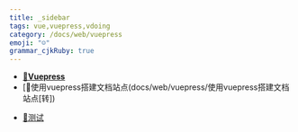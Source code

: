 ```yaml
---
title: _sidebar
tags: vue,vuepress,vdoing
category: /docs/web/vuepress
emoji: "☺"
grammar_cjkRuby: true
---
```

<!-- docs/_sidebar.md -->

* [**📕Vuepress**](docs/web/vuepress/)
* [📘使用vuepress搭建文档站点(docs/web/vuepress/使用vuepress搭建文档站点[转])

- [📘测试](docs/web/测试)

